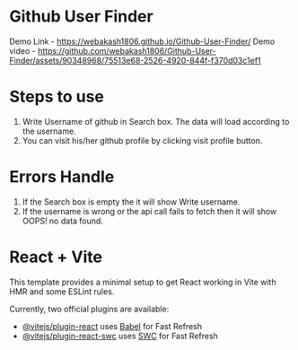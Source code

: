 # Github User Finder

Demo Link - https://webakash1806.github.io/Github-User-Finder/
Demo video - https://github.com/webakash1806/Github-User-Finder/assets/90348968/75513e68-2526-4920-844f-f370d03c1ef1

# Steps to use

1. Write Username of github in Search box. The data will load according to the username.
2. You can visit his/her github profile by clicking visit profile button.

# Errors Handle

1. If the Search box is empty the it will show Write username.
2. If the username is wrong or the api call fails to fetch then it will show OOPS! no data found.

# React + Vite

This template provides a minimal setup to get React working in Vite with HMR and some ESLint rules.

Currently, two official plugins are available:

- [@vitejs/plugin-react](https://github.com/vitejs/vite-plugin-react/blob/main/packages/plugin-react/README.md) uses [Babel](https://babeljs.io/) for Fast Refresh
- [@vitejs/plugin-react-swc](https://github.com/vitejs/vite-plugin-react-swc) uses [SWC](https://swc.rs/) for Fast Refresh

